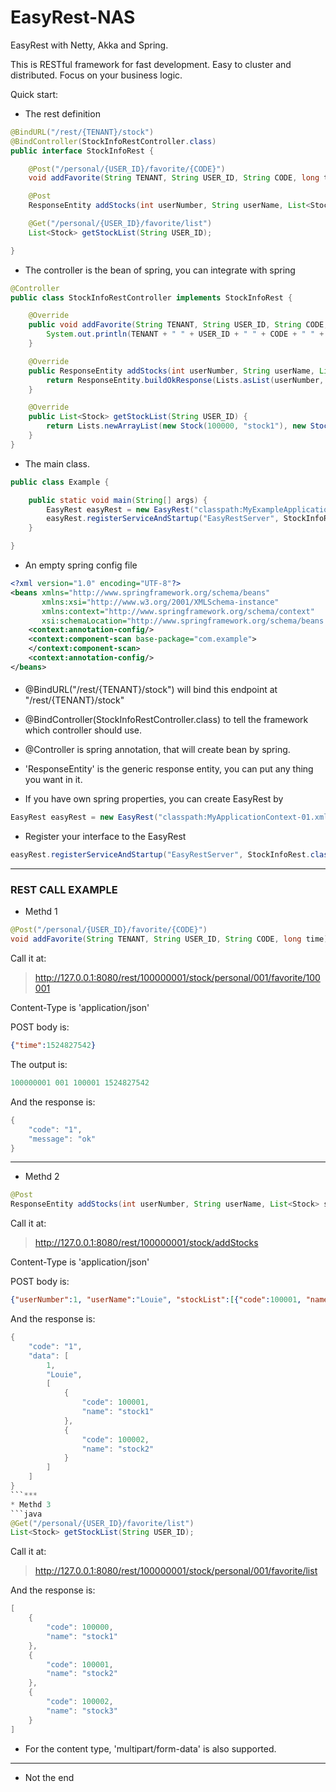 # EasyRest-NAS

EasyRest with Netty, Akka and Spring.

This is RESTful framework for fast development. Easy to cluster and distributed. Focus on your business logic.

Quick start:

* The rest definition
```java
@BindURL("/rest/{TENANT}/stock")
@BindController(StockInfoRestController.class)
public interface StockInfoRest {

    @Post("/personal/{USER_ID}/favorite/{CODE}")
    void addFavorite(String TENANT, String USER_ID, String CODE, long time);

    @Post
    ResponseEntity addStocks(int userNumber, String userName, List<Stock> stockList);

    @Get("/personal/{USER_ID}/favorite/list")
    List<Stock> getStockList(String USER_ID);

}
```

* The controller is the bean of spring, you can integrate with spring  
```java
@Controller
public class StockInfoRestController implements StockInfoRest {

    @Override
    public void addFavorite(String TENANT, String USER_ID, String CODE, long time) {
        System.out.println(TENANT + " " + USER_ID + " " + CODE + " " + time);
    }

    @Override
    public ResponseEntity addStocks(int userNumber, String userName, List<Stock> stockList) {
        return ResponseEntity.buildOkResponse(Lists.asList(userNumber, userName, new List[]{stockList}));
    }

    @Override
    public List<Stock> getStockList(String USER_ID) {
        return Lists.newArrayList(new Stock(100000, "stock1"), new Stock(100001, "stock2"), new Stock(100002, "stock3"));
    }
}
```

* The main class.
```java
public class Example {

    public static void main(String[] args) {
        EasyRest easyRest = new EasyRest("classpath:MyExampleApplicationContext.xml");
        easyRest.registerServiceAndStartup("EasyRestServer", StockInfoRest.class);
    }

}
```

* An empty spring config file
```xml
<?xml version="1.0" encoding="UTF-8"?>
<beans xmlns="http://www.springframework.org/schema/beans"
       xmlns:xsi="http://www.w3.org/2001/XMLSchema-instance"
       xmlns:context="http://www.springframework.org/schema/context"
       xsi:schemaLocation="http://www.springframework.org/schema/beans http://www.springframework.org/schema/beans/spring-beans.xsd http://www.springframework.org/schema/context http://www.springframework.org/schema/context/spring-context.xsd">
    <context:annotation-config/>
    <context:component-scan base-package="com.example">
    </context:component-scan>
    <context:annotation-config/>
</beans>
```

####
* @BindURL("/rest/{TENANT}/stock") will bind this endpoint at "/rest/{TENANT}/stock"

* @BindController(StockInfoRestController.class) to tell the framework which controller should use.

* @Controller is spring annotation, that will create bean by spring.

* 'ResponseEntity' is the generic response entity, you can put any thing you want in it.

* If you have own spring properties, you can create EasyRest by
```java
EasyRest easyRest = new EasyRest("classpath:MyApplicationContext-01.xml", "classpath:MyApplicationContext-02.xml"...);
```
* Register your interface to the EasyRest 
```java
easyRest.registerServiceAndStartup("EasyRestServer", StockInfoRest.class, ...);
```

***
### REST CALL EXAMPLE
* Methd 1
```java
@Post("/personal/{USER_ID}/favorite/{CODE}")
void addFavorite(String TENANT, String USER_ID, String CODE, long time);
```
Call it at:
> http://127.0.0.1:8080/rest/100000001/stock/personal/001/favorite/100001

Content-Type is 'application/json'

POST body is:
```json
{"time":1524827542}
```

The output is:
```java
100000001 001 100001 1524827542
```

And the response is:
```java
{
    "code": "1",
    "message": "ok"
}
```
***
* Methd 2
```java
@Post
ResponseEntity addStocks(int userNumber, String userName, List<Stock> stockList);
```
Call it at:
> http://127.0.0.1:8080/rest/100000001/stock/addStocks

Content-Type is 'application/json'

POST body is:
```json
{"userNumber":1, "userName":"Louie", "stockList":[{"code":100001, "name":"stock1"}, {"code":100002, "name":"stock2"}]}
```

And the response is:
```java
{
    "code": "1",
    "data": [
        1,
        "Louie",
        [
            {
                "code": 100001,
                "name": "stock1"
            },
            {
                "code": 100002,
                "name": "stock2"
            }
        ]
    ]
}
```***
* Methd 3
```java
@Get("/personal/{USER_ID}/favorite/list")
List<Stock> getStockList(String USER_ID);
```
Call it at:
> http://127.0.0.1:8080/rest/100000001/stock/personal/001/favorite/list

And the response is:
```java
[
    {
        "code": 100000,
        "name": "stock1"
    },
    {
        "code": 100001,
        "name": "stock2"
    },
    {
        "code": 100002,
        "name": "stock3"
    }
]
```
* For the content type, 'multipart/form-data' is also supported.
***
* Not the end
